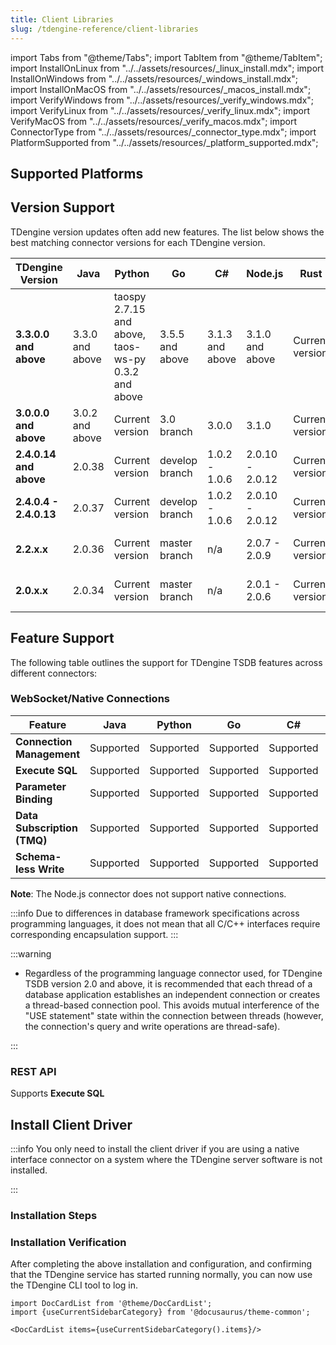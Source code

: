 ```yaml
---
title: Client Libraries
slug: /tdengine-reference/client-libraries
---
```


import Tabs from "@theme/Tabs";
import TabItem from "@theme/TabItem";
import InstallOnLinux from "../../assets/resources/_linux_install.mdx";
import InstallOnWindows from "../../assets/resources/_windows_install.mdx";
import InstallOnMacOS from "../../assets/resources/_macos_install.mdx";
import VerifyWindows from "../../assets/resources/_verify_windows.mdx";
import VerifyLinux from "../../assets/resources/_verify_linux.mdx";
import VerifyMacOS from "../../assets/resources/_verify_macos.mdx";
import ConnectorType from "../../assets/resources/_connector_type.mdx";
import PlatformSupported from "../../assets/resources/_platform_supported.mdx";

<ConnectorType /> 

## Supported Platforms

<PlatformSupported /> 

## Version Support

TDengine version updates often add new features. The list below shows the best matching connector versions for each TDengine version.

| **TDengine Version**   | **Java**    | **Python**                                  | **Go**       | **C#**        | **Node.js**     | **Rust** | **C/C++**            |
| ---------------------- | ----------- | ------------------------------------------- | ------------ | ------------- | --------------- | -------- | -------------------- |
| **3.3.0.0 and above**  | 3.3.0 and above | taospy 2.7.15 and above, taos-ws-py 0.3.2 and above | 3.5.5 and above  | 3.1.3 and above   | 3.1.0 and above     | Current version | Same as TDengine version |
| **3.0.0.0 and above**  | 3.0.2 and above   | Current version                            | 3.0 branch     | 3.0.0         | 3.1.0           | Current version | Same as TDengine version |
| **2.4.0.14 and above** | 2.0.38      | Current version                            | develop branch | 1.0.2 - 1.0.6 | 2.0.10 - 2.0.12 | Current version | Same as TDengine version |
| **2.4.0.4 - 2.4.0.13** | 2.0.37      | Current version                            | develop branch | 1.0.2 - 1.0.6 | 2.0.10 - 2.0.12 | Current version | Same as TDengine version |
| **2.2.x.x**            | 2.0.36      | Current version                            | master branch  | n/a           | 2.0.7 - 2.0.9   | Current version | Same as TDengine version |
| **2.0.x.x**            | 2.0.34      | Current version                            | master branch  | n/a           | 2.0.1 - 2.0.6   | Current version | Same as TDengine version |

## Feature Support

The following table outlines the support for TDengine TSDB features across different connectors:


### WebSocket/Native Connections

| **Feature**              | **Java** | **Python** | **Go** | **C#** | **Node.js** | **Rust** | **C/C++** |
| ------------------------- | -------- | ---------- | ------ | ------ | ----------- | -------- | --------- |
| **Connection Management** | Supported | Supported  | Supported | Supported | Supported  | Supported | Supported |
| **Execute SQL**         | Supported | Supported  | Supported | Supported | Supported  | Supported | Supported |
| **Parameter Binding**     | Supported | Supported  | Supported | Supported | Supported  | Supported | Supported |
| **Data Subscription (TMQ)**| Supported | Supported  | Supported | Supported | Supported  | Supported | Supported |
| **Schema-less Write**   | Supported | Supported  | Supported | Supported | Supported  | Supported | Supported |

**Note**: The Node.js connector does not support native connections.

:::info
Due to differences in database framework specifications across programming languages, it does not mean that all C/C++ interfaces require corresponding encapsulation support.
:::


:::warning

- Regardless of the programming language connector used, for TDengine TSDB version 2.0 and above, it is recommended that each thread of a database application establishes an independent connection or creates a thread-based connection pool. This avoids mutual interference of the "USE statement" state within the connection between threads (however, the connection's query and write operations are thread-safe).

:::

### REST API

Supports **Execute SQL**


## Install Client Driver

:::info
You only need to install the client driver if you are using a native interface connector on a system where the TDengine server software is not installed.

:::

### Installation Steps

<Tabs defaultValue="linux" groupId="os">
  <TabItem value="linux" label="Linux">
    <InstallOnLinux />
  </TabItem>
  <TabItem value="windows" label="Windows">
    <InstallOnWindows />
  </TabItem>
  <TabItem value="macos" label="MacOS">
    <InstallOnMacOS />
  </TabItem>
</Tabs>

### Installation Verification

After completing the above installation and configuration, and confirming that the TDengine service has started running normally, you can now use the TDengine CLI tool to log in.

<Tabs defaultValue="linux" groupId="os">
  <TabItem value="linux" label="Linux">
    <VerifyLinux />
  </TabItem>
  <TabItem value="windows" label="Windows">
    <VerifyWindows />
  </TabItem>
  <TabItem value="macos" label="MacOS">
    <VerifyMacOS />
  </TabItem>
</Tabs>

```mdx-code-block
import DocCardList from '@theme/DocCardList';
import {useCurrentSidebarCategory} from '@docusaurus/theme-common';

<DocCardList items={useCurrentSidebarCategory().items}/>
```
